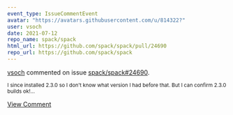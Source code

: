 ```yaml
---
event_type: IssueCommentEvent
avatar: "https://avatars.githubusercontent.com/u/814322?"
user: vsoch
date: 2021-07-12
repo_name: spack/spack
html_url: https://github.com/spack/spack/pull/24690
repo_url: https://github.com/spack/spack
---
```


<a href='https://github.com/vsoch' target='_blank'>vsoch</a> commented on issue <a href='https://github.com/spack/spack/pull/24690' target='_blank'>spack/spack#24690</a>.

<small>I since installed 2.3.0 so I don't know what version I had before that. But I can confirm 2.3.0 builds ok!...</small>

<a href='https://github.com/spack/spack/pull/24690' target='_blank'>View Comment</a>